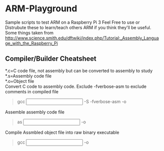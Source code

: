 # ARM-Playground
Sample scripts to test ARM on a Raspberry Pi 3
Feel Free to use or Distrubute these to learn/teach others ARM if you think they'll be useful.
Some things taken from http://www.science.smith.edu/dftwiki/index.php/Tutorial:_Assembly_Language_with_the_Raspberry_Pi

## Compiler/Builder Cheatsheet
\*.c=C code file, not assembly but can be converted to assembly to study<br>
\*.s=Assembly code file<br>
\*.o=Object file<br>
Convert C code to assembly code.  Exclude -fverbose-asm to exclude comments in compiled file
> gcc <input c file> -S -fverbose-asm -o <output assembly file>
  
Assemble assembly code file
> as <input assembly file> -o <output assembled object file>
  
Compile Assmbled object file into raw binary executable
> gcc <input assembled file name> -o <output binary executable>
